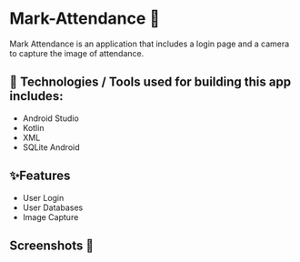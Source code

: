 # Mark-Attendance 📱
Mark Attendance is an application that includes a login page and a camera to capture the image of attendance.

## 📱 Technologies / Tools used for building this app includes: 
- Android Studio 
 - Kotlin
 - XML
 - SQLite Android
## ✨Features

- User Login 
- User Databases
- Image Capture

## Screenshots 📱


